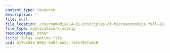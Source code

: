 ```yaml
---
content_type: resource
description: ''
file: null
file_location: /coursemedia/14-01-principles-of-microeconomics-fall-2018/b17bc01d06815d0fbe2cfd7ef83fa0c0_1UtJGRojmIg.vtt
file_type: application/x-subrip
resourcetype: Other
title: 3play caption file
uid: b17bc01d-0681-5d0f-be2c-fd7ef83fa0c0
---
```

